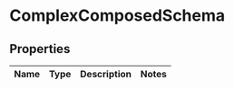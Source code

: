 
# ComplexComposedSchema

## Properties
| Name | Type | Description | Notes |
| ------------ | ------------- | ------------- | ------------- |



